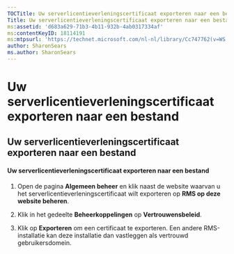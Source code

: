 ```yaml
---
TOCTitle: Uw serverlicentieverleningscertificaat exporteren naar een bestand
Title: Uw serverlicentieverleningscertificaat exporteren naar een bestand
ms:assetid: 'd683a629-71b3-4b11-932b-4ab0317334af'
ms:contentKeyID: 18114191
ms:mtpsurl: 'https://technet.microsoft.com/nl-nl/library/Cc747762(v=WS.10)'
author: SharonSears
ms.author: SharonSears
---
```


Uw serverlicentieverleningscertificaat exporteren naar een bestand
==================================================================

Uw serverlicentieverleningscertificaat exporteren naar een bestand
------------------------------------------------------------------

#### Uw serverlicentieverleningscertificaat exporteren naar een bestand

1.  Open de pagina **Algemeen beheer** en klik naast de website waarvan u het serverlicentieverleningscertificaat wilt exporteren op **RMS op deze website beheren**.

2.  Klik in het gedeelte **Beheerkoppelingen** op **Vertrouwensbeleid**.

3.  Klik op **Exporteren** om een certificaat te exporteren. Een andere RMS-installatie kan deze installatie dan vastleggen als vertrouwd gebruikersdomein.
